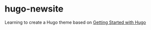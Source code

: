 # hugo-newsite

Learning to create a Hugo theme based on [Getting Started with Hugo](https://github.com/j0hm4r/hugo-newsite.git)
